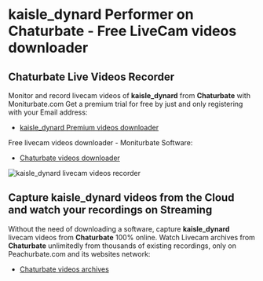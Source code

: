 # kaisle_dynard Performer on Chaturbate - Free LiveCam videos downloader

## Chaturbate Live Videos Recorder

Monitor and record livecam videos of **kaisle_dynard** from **Chaturbate** with Moniturbate.com
Get a premium trial for free by just and only registering with your Email address:
* [kaisle_dynard Premium videos downloader](https://moniturbate.com/request-demo-licence-key.html)

Free livecam videos downloader - Moniturbate Software:
* [Chaturbate videos downloader](https://moniturbate.com/moniturbate-download-software.html)

![kaisle_dynard livecam videos recorder](https://peachurnet.com/templates/moniturbate-software.png)


## Capture kaisle_dynard videos from the Cloud and watch your recordings on Streaming

Without the need of downloading a software, capture **kaisle_dynard** livecam videos from **Chaturbate** 100% online.
Watch Livecam archives from **Chaturbate** unlimitedly from thousands of existing recordings, only on Peachurbate.com and its websites network:
* [Chaturbate videos archives](https://peachurnet.com/)